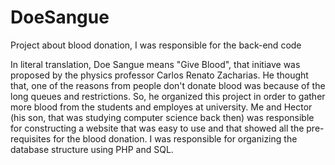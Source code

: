 # DoeSangue
Project about blood donation, I was responsible for the back-end code

In literal translation, Doe Sangue means "Give Blood", that initiave was proposed by the physics professor Carlos Renato Zacharias. He 
thought that, one of the reasons from people don't donate blood was because of the long queues and restrictions. So, he organized this 
project in order to gather more blood from the students and employes at university. Me and Hector (his son, that was studying computer 
science back then) was responsible for constructing a website that was easy to use and that showed all the pre-requisites for the blood
donation. I was responsible for organizing the database structure using PHP and SQL.
